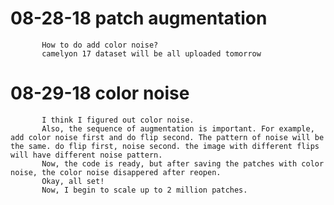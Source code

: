 # 08-28-18 patch augmentation
           How to do add color noise?
           camelyon 17 dataset will be all uploaded tomorrow
# 08-29-18 color noise
           I think I figured out color noise. 
           Also, the sequence of augmentation is important. For example, add color noise first and do flip second. The pattern of noise will be the same. do flip first, noise second. the image with different flips will have different noise pattern.
           Now, the code is ready, but after saving the patches with color noise, the color noise disappered after reopen.
           Okay, all set!
           Now, I begin to scale up to 2 million patches.
